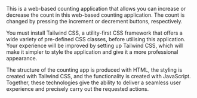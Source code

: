 This is a web-based counting application that allows you can increase or decrease the count in this web-based counting application. The count is changed by pressing the increment or decrement buttons, respectively.

You must install Tailwind CSS, a utility-first CSS framework that offers a wide variety of pre-defined CSS classes, before utilising this application. Your experience will be improved by setting up Tailwind CSS, which will make it simpler to style the application and give it a more professional appearance.

The structure of the counting app is produced with HTML, the styling is created with Tailwind CSS, and the functionality is created with JavaScript. Together, these technologies give the ability to deliver a seamless user experience and precisely carry out the requested actions.

